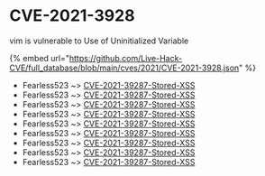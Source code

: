 # CVE-2021-3928

vim is vulnerable to Use of Uninitialized Variable

{% embed url="https://github.com/Live-Hack-CVE/full_database/blob/main/cves/2021/CVE-2021-3928.json" %}


* Fearless523 ~> [CVE-2021-39287-Stored-XSS](https://www.alice-snow.ru/2021/database/cve-2021-3928/cve-2021-39287-stored-xss-fearless523)
* Fearless523 ~> [CVE-2021-39287-Stored-XSS](https://www.alice-snow.ru/2021/database/cve-2021-3928/cve-2021-39287-stored-xss-fearless523)
* Fearless523 ~> [CVE-2021-39287-Stored-XSS](https://www.alice-snow.ru/2021/database/cve-2021-3928/cve-2021-39287-stored-xss-fearless523)
* Fearless523 ~> [CVE-2021-39287-Stored-XSS](https://www.alice-snow.ru/2021/database/cve-2021-3928/cve-2021-39287-stored-xss-fearless523)
* Fearless523 ~> [CVE-2021-39287-Stored-XSS](https://www.alice-snow.ru/2021/database/cve-2021-3928/cve-2021-39287-stored-xss-fearless523)
* Fearless523 ~> [CVE-2021-39287-Stored-XSS](https://www.alice-snow.ru/2021/database/cve-2021-3928/cve-2021-39287-stored-xss-fearless523)
* Fearless523 ~> [CVE-2021-39287-Stored-XSS](https://www.alice-snow.ru/2021/database/cve-2021-3928/cve-2021-39287-stored-xss-fearless523)
* Fearless523 ~> [CVE-2021-39287-Stored-XSS](https://www.alice-snow.ru/2021/database/cve-2021-3928/cve-2021-39287-stored-xss-fearless523)
* Fearless523 ~> [CVE-2021-39287-Stored-XSS](https://www.alice-snow.ru/2021/database/cve-2021-3928/cve-2021-39287-stored-xss-fearless523)